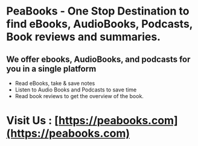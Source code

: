 # PeaBooks - One Stop Destination to find eBooks, AudioBooks, Podcasts, Book reviews and summaries.

## We offer ebooks, AudioBooks, and podcasts for you in a single platform

<ul>
<li>Read eBooks, take & save notes</li>
<li>Listen to Audio Books and Podcasts to save time</li>
<li>Read book reviews to get the overview of the book.</li>
</ul>

# Visit Us : [https://peabooks.com](https://peabooks.com)
